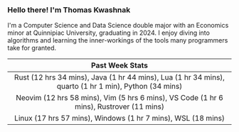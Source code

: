
### Hello there! I'm Thomas Kwashnak

I'm a Computer Science and Data Science double major with an Economics
minor at Quinnipiac University, graduating in 2024.
I enjoy diving into algorithms and learning the inner-workings of the tools
many programmers take for granted.

| Past Week Stats |
| :---: |
| Rust (12 hrs 34 mins), Java (1 hr 44 mins), Lua (1 hr 34 mins), quarto (1 hr 1 min), Python (34 mins) |
| Neovim (12 hrs 58 mins), Vim (5 hrs 6 mins), VS Code (1 hr 6 mins), Rustrover (11 mins) |
| Linux (17 hrs 57 mins), Windows (1 hr 7 mins), WSL (18 mins) |

